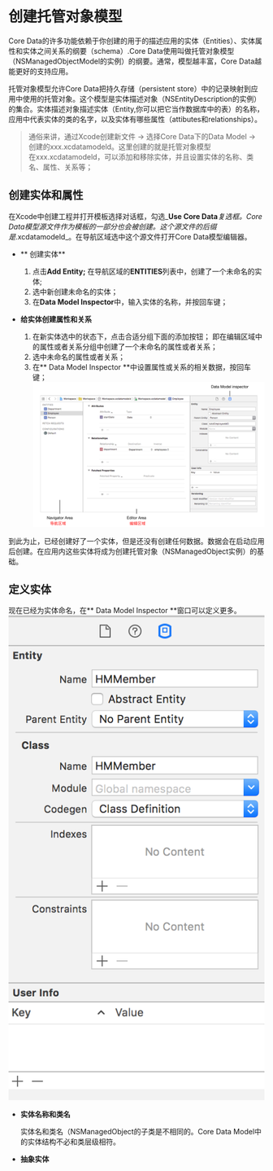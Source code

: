 # 创建托管对象模型

Core Data的许多功能依赖于你创建的用于的描述应用的实体（Entities）、实体属性和实体之间关系的纲要（schema）.Core Data使用叫做托管对象模型（NSManagedObjectModel的实例）的纲要。通常，模型越丰富，Core Data越能更好的支持应用。

托管对象模型允许Core Data把持久存储（persistent store）中的记录映射到应用中使用的托管对象。这个模型是实体描述对象（NSEntityDescription的实例）的集合。实体描述对象描述实体（Entity,你可以把它当作数据库中的表）的名称，应用中代表实体的类的名字，以及实体有哪些属性（attibutes和relationships）。

> 通俗来讲，通过Xcode创建新文件 -&gt; 选择Core Data下的Data Model -&gt; 创建的xxx.xcdatamodeld。这里创建的就是托管对象模型  
> 在xxx.xcdatamodeld，可以添加和移除实体，并且设置实体的名称、类名、属性、关系等；

## 创建实体和属性

在Xcode中创建工程并打开模板选择对话框，勾选_**Use Core Data**_复选框。Core Data模型源文件作为模板的一部分也会被创建。这个源文件的后缀是_.xcdatamodeld_。在导航区域选中这个源文件打开Core Data模型编辑器。

* ** 创建实体**

    1. 点击**Add Entity;**
       在导航区域的**ENTITIES**列表中，创建了一个未命名的实体;
    2. 选中新创建未命名的实体；
    3. 在**Data Model Inspector**中，输入实体的名称，并按回车键；
   
   
* **给实体创建属性和关系**
    1. 在新实体选中的状态下，点击合适分组下面的添加按钮；
       即在编辑区域中的属性或者关系分组中创建了一个未命名的属性或者关系；
    2. 选中未命名的属性或者关系；
    3. 在** Data Model Inspector **中设置属性或关系的相关数据，按回车键；
   ![](/assets/Core_Data_model_01.png)

到此为止，已经创建好了一个实体，但是还没有创建任何数据。数据会在启动应用后创建。在应用内这些实体将成为创建托管对象（NSManagedObject实例）的基础。

## 定义实体
   现在已经为实体命名，在** Data Model Inspector **窗口可以定义更多。
   ![](/assets/Core_Data_Model_Define_Enitity_01.png)
   
* **实体名称和类名**

   实体名和类名（NSManagedObject的子类是不相同的。Core Data Model中的实体结构不必和类层级相符。
   
* **抽象实体**


